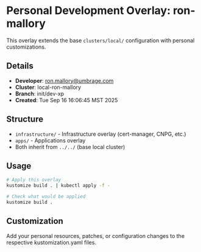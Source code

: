 # Personal Development Overlay: ron-mallory

This overlay extends the base `clusters/local/` configuration with personal customizations.

## Details
- **Developer**: ron.mallory@umbrage.com
- **Cluster**: local-ron-mallory
- **Branch**: init/dev-xp
- **Created**: Tue Sep 16 16:06:45 MST 2025

## Structure
- `infrastructure/` - Infrastructure overlay (cert-manager, CNPG, etc.)
- `apps/` - Applications overlay
- Both inherit from `../../` (base local cluster)

## Usage
```bash
# Apply this overlay
kustomize build . | kubectl apply -f -

# Check what would be applied
kustomize build .
```

## Customization
Add your personal resources, patches, or configuration changes to the respective kustomization.yaml files.
